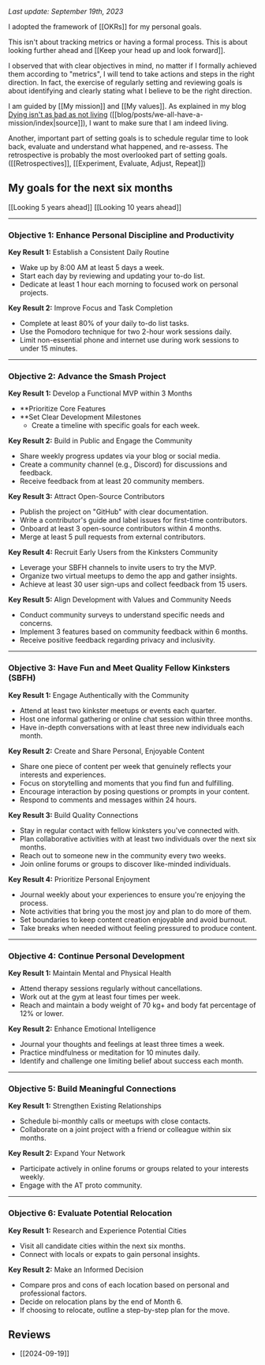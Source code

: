 
_Last update: September 19th, 2023_

I adopted the framework of [[OKRs]] for my personal goals.

This isn't about tracking metrics or having a formal process.
This is about looking further ahead and [[Keep your head up and look forward]].

I observed that with clear objectives in mind, no matter if I formally achieved them according to "metrics", I will tend to take actions and steps in the right direction.
In fact, the exercise of regularly setting and reviewing goals is about identifying and clearly stating what I believe to be the right direction.

I am guided by [[My mission]] and [[My values]]. As explained in my blog [Dying isn't as bad as not living](https://mindthegapblog.com/posts/we-all-have-a-mission/) ([[blog/posts/we-all-have-a-mission/index|source]]), I want to make sure that I am indeed living.

Another, important part of setting goals is to schedule regular time to look back, evaluate and understand what happened, and re-assess. The retrospective is probably the most overlooked part of setting goals. ([[Retrospectives]], [[Experiment, Evaluate, Adjust, Repeat]])


## My goals for the next six months

[[Looking 5 years ahead]] [[Looking 10 years ahead]]

---

### **Objective 1: Enhance Personal Discipline and Productivity**

**Key Result 1:** Establish a Consistent Daily Routine

- Wake up by 8:00 AM at least 5 days a week.
- Start each day by reviewing and updating your to-do list.
- Dedicate at least 1 hour each morning to focused work on personal projects.

**Key Result 2:** Improve Focus and Task Completion

- Complete at least 80% of your daily to-do list tasks.
- Use the Pomodoro technique for two 2-hour work sessions daily.
- Limit non-essential phone and internet use during work sessions to under 15 minutes.

---

### **Objective 2: Advance the Smash Project**

**Key Result 1:** Develop a Functional MVP within 3 Months

- **Prioritize Core Features
- **Set Clear Development Milestones
  - Create a timeline with specific goals for each week.

**Key Result 2:** Build in Public and Engage the Community

- Share weekly progress updates via your blog or social media.
- Create a community channel (e.g., Discord) for discussions and feedback.
- Receive feedback from at least 20 community members.

**Key Result 3:** Attract Open-Source Contributors

- Publish the project on "GitHub" with clear documentation.
- Write a contributor's guide and label issues for first-time contributors.
- Onboard at least 3 open-source contributors within 4 months.
- Merge at least 5 pull requests from external contributors.

**Key Result 4:** Recruit Early Users from the Kinksters Community

- Leverage your SBFH channels to invite users to try the MVP.
- Organize two virtual meetups to demo the app and gather insights.
- Achieve at least 30 user sign-ups and collect feedback from 15 users.

**Key Result 5:** Align Development with Values and Community Needs

- Conduct community surveys to understand specific needs and concerns.
- Implement 3 features based on community feedback within 6 months.
- Receive positive feedback regarding privacy and inclusivity.

---

### **Objective 3: Have Fun and Meet Quality Fellow Kinksters (SBFH)**

**Key Result 1:** Engage Authentically with the Community

- Attend at least two kinkster meetups or events each quarter.
- Host one informal gathering or online chat session within three months.
- Have in-depth conversations with at least three new individuals each month.

**Key Result 2:** Create and Share Personal, Enjoyable Content

- Share one piece of content per week that genuinely reflects your interests and experiences.
- Focus on storytelling and moments that you find fun and fulfilling.
- Encourage interaction by posing questions or prompts in your content.
- Respond to comments and messages within 24 hours.

**Key Result 3:** Build Quality Connections

- Stay in regular contact with fellow kinksters you've connected with.
- Plan collaborative activities with at least two individuals over the next six months.
- Reach out to someone new in the community every two weeks.
- Join online forums or groups to discover like-minded individuals.

**Key Result 4:** Prioritize Personal Enjoyment

- Journal weekly about your experiences to ensure you're enjoying the process.
- Note activities that bring you the most joy and plan to do more of them.
- Set boundaries to keep content creation enjoyable and avoid burnout.
- Take breaks when needed without feeling pressured to produce content.

---

### **Objective 4: Continue Personal Development**

**Key Result 1:** Maintain Mental and Physical Health

- Attend therapy sessions regularly without cancellations.
- Work out at the gym at least four times per week.
- Reach and maintain a body weight of 70 kg+ and body fat percentage of 12% or lower.

**Key Result 2:** Enhance Emotional Intelligence

- Journal your thoughts and feelings at least three times a week.
- Practice mindfulness or meditation for 10 minutes daily.
- Identify and challenge one limiting belief about success each month.

---

### **Objective 5: Build Meaningful Connections**

**Key Result 1:** Strengthen Existing Relationships

- Schedule bi-monthly calls or meetups with close contacts.
- Collaborate on a joint project with a friend or colleague within six months.

**Key Result 2:** Expand Your Network

- Participate actively in online forums or groups related to your interests weekly.
- Engage with the AT proto community.

---

### **Objective 6: Evaluate Potential Relocation**

**Key Result 1:** Research and Experience Potential Cities

- Visit all candidate cities within the next six months.
- Connect with locals or expats to gain personal insights.

**Key Result 2:** Make an Informed Decision

- Compare pros and cons of each location based on personal and professional factors.
- Decide on relocation plans by the end of Month 6.
- If choosing to relocate, outline a step-by-step plan for the move.


## Reviews
- [[2024-09-19]]

